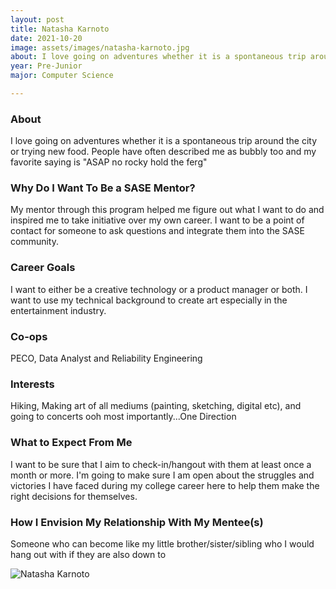 ```yaml
---
layout: post
title: Natasha Karnoto 
date: 2021-10-20
image: assets/images/natasha-karnoto.jpg
about: I love going on adventures whether it is a spontaneous trip around the city or trying new food. People have often described me as bubbly too and my favorite saying is "ASAP no rocky hold the ferg"
year: Pre-Junior
major: Computer Science

---
```


### About

I love going on adventures whether it is a spontaneous trip around the city or trying new food. People have often described me as bubbly too and my favorite saying is "ASAP no rocky hold the ferg"

### Why Do I Want To Be a SASE Mentor?

My mentor through this program helped me figure out what I want to do and inspired me to take initiative over my own career. I want to be a point of contact for someone to ask questions and integrate them into the SASE community.

### Career Goals

I want to either be a creative technology or a product manager or both. I want to use my technical background to create art especially in the entertainment industry.

### Co-ops

PECO, Data Analyst and Reliability Engineering

### Interests

Hiking, Making art of all mediums (painting, sketching, digital etc), and going to concerts ooh most importantly...One Direction

### What to Expect From Me

I want to be sure that I aim to check-in/hangout with them at least once a month or more. I'm going to make sure I am open about the struggles and victories I have faced during my college career here to help them make the right decisions for themselves.

### How I Envision My Relationship With My Mentee(s) 

Someone who can become like my little brother/sister/sibling who I would hang out with if they are also down to 

<div class="text-center my-5">
    <img src="https://sase-drexel.github.io/mentorship-2021/natasha-karnoto.jpg" alt="Natasha Karnoto" class="rounded post-img" />
</div>
